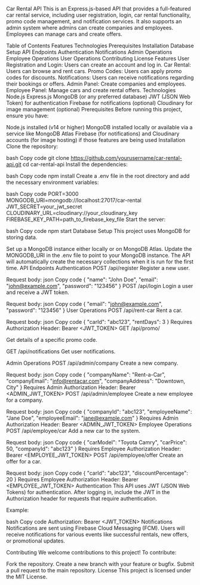 Car Rental API
This is an Express.js-based API that provides a full-featured car rental service, including user registration, login, car rental functionality, promo code management, and notification services. It also supports an admin system where admins can create companies and employees. Employees can manage cars and create offers.

Table of Contents
Features
Technologies
Prerequisites
Installation
Database Setup
API Endpoints
Authentication
Notifications
Admin Operations
Employee Operations
User Operations
Contributing
License
Features
User Registration and Login: Users can create an account and log in.
Car Rental: Users can browse and rent cars.
Promo Codes: Users can apply promo codes for discounts.
Notifications: Users can receive notifications regarding their bookings or offers.
Admin Panel:
Create companies and employees.
Employee Panel:
Manage cars and create rental offers.
Technologies
Node.js
Express.js
MongoDB (or any preferred database)
JWT (JSON Web Token) for authentication
Firebase for notifications (optional)
Cloudinary for image management (optional)
Prerequisites
Before running this project, ensure you have:

Node.js installed (v14 or higher)
MongoDB installed locally or available via a service like MongoDB Atlas
Firebase (for notifications) and Cloudinary accounts (for image hosting) if those features are being used
Installation
Clone the repository:

bash
Copy code
git clone https://github.com/yourusername/car-rental-api.git
cd car-rental-api
Install the dependencies:

bash
Copy code
npm install
Create a .env file in the root directory and add the necessary environment variables:

bash
Copy code
PORT=3000
MONGODB_URI=mongodb://localhost:27017/car-rental
JWT_SECRET=your_jwt_secret
CLOUDINARY_URL=cloudinary://your_cloudinary_key
FIREBASE_KEY_PATH=path_to_firebase_key_file
Start the server:

bash
Copy code
npm start
Database Setup
This project uses MongoDB for storing data.

Set up a MongoDB instance either locally or on MongoDB Atlas.
Update the MONGODB_URI in the .env file to point to your MongoDB instance.
The API will automatically create the necessary collections when it is run for the first time.
API Endpoints
Authentication
POST /api/register
Register a new user.

Request body:
json
Copy code
{
  "name": "John Doe",
  "email": "john@example.com",
  "password": "123456"
}
POST /api/login
Login a user and receive a JWT token.

Request body:
json
Copy code
{
  "email": "john@example.com",
  "password": "123456"
}
User Operations
POST /api/rent-car
Rent a car.

Request body:
json
Copy code
{
  "carId": "abc123",
  "rentDays": 3
}
Requires Authorization Header: Bearer <JWT_TOKEN>
GET /api/promo/

Get details of a specific promo code.

GET /api/notifications
Get user notifications.

Admin Operations
POST /api/admin/company
Create a new company.

Request body:
json
Copy code
{
  "companyName": "Rent-a-Car",
  "companyEmail": "info@rentacar.com",
  "companyAddress": "Downtown, City"
}
Requires Admin Authorization Header: Bearer <ADMIN_JWT_TOKEN>
POST /api/admin/employee
Create a new employee for a company.

Request body:
json
Copy code
{
  "companyId": "abc123",
  "employeeName": "Jane Doe",
  "employeeEmail": "jane@example.com"
}
Requires Admin Authorization Header: Bearer <ADMIN_JWT_TOKEN>
Employee Operations
POST /api/employee/car
Add a new car to the system.

Request body:
json
Copy code
{
  "carModel": "Toyota Camry",
  "carPrice": 50,
  "companyId": "abc123"
}
Requires Employee Authorization Header: Bearer <EMPLOYEE_JWT_TOKEN>
POST /api/employee/offer
Create an offer for a car.

Request body:
json
Copy code
{
  "carId": "abc123",
  "discountPercentage": 20
}
Requires Employee Authorization Header: Bearer <EMPLOYEE_JWT_TOKEN>
Authentication
This API uses JWT (JSON Web Tokens) for authentication. After logging in, include the JWT in the Authorization header for requests that require authentication.

Example:

bash
Copy code
Authorization: Bearer <JWT_TOKEN>
Notifications
Notifications are sent using Firebase Cloud Messaging (FCM). Users will receive notifications for various events like successful rentals, new offers, or promotional updates.

Contributing
We welcome contributions to this project! To contribute:

Fork the repository.
Create a new branch with your feature or bugfix.
Submit a pull request to the main repository.
License
This project is licensed under the MIT License.
